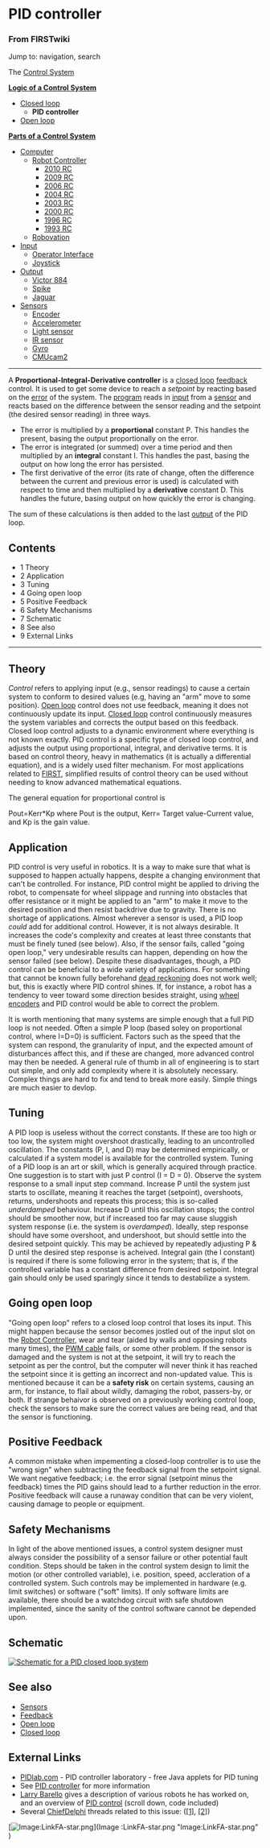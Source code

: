 

# PID controller

### From FIRSTwiki

Jump to: navigation, search

The [Control System](Control_system "Control system" )

**[Logic of a Control System](Logic_of_a_control_system "Logic of a control system" )**

  * [Closed loop](Closed_loop "Closed loop" )
    * **PID controller**
  * [Open loop](Open_loop "Open loop" )

**[Parts of a Control System](Parts_of_a_control_system "Parts of a control system" )**

  * [Computer](Computer "Computer" )
    * [Robot Controller](robot-controller)
      * [2010 RC](Robot_Controller_%282010%29 "Robot Controller \(2010\)" )
      * [2009 RC](Robot_Controller_%282009%29 "Robot Controller \(2009\)" )
      * [2006 RC](Robot_Controller_%282006%29 "Robot Controller \(2006\)" )
      * [2004 RC](Robot_Controller_%282004%29 "Robot Controller \(2004\)" )
      * [2003 RC](Robot_Controller_%282003%29 "Robot Controller \(2003\)" )
      * [2000 RC](Robot_Controller_%282000%29 "Robot Controller \(2000\)" )
      * [1996 RC](/index.php?title=Robot_Controller_%281996%29&action=edit "Robot Controller \(1996\)" )
      * [1993 RC](/index.php?title=Robot_Controller_%281993%29&action=edit "Robot Controller \(1993\)" )
    * [Robovation](robovation)
  * [Input](Input "Input" )
    * [Operator Interface](operator-interface)
    * [Joystick](joystick)
  * [Output](Output "Output" )
    * [Victor 884](victor-884)
    * [Spike](spike-relay)
    * [Jaguar](Jaguar "Jaguar" )
  * [Sensors](sensor)
    * [Encoder](Encoder "Encoder" )
    * [Accelerometer](Accelerometer "Accelerometer" )
    * [Light sensor](/index.php?title=Light_sensor&action=edit "Light sensor" )
    * [IR sensor](IR_sensor "IR sensor" )
    * [Gyro](gyro)
    * [CMUcam2](CMUcam2 "CMUcam2" )  
---  
  
A **Proportional-Integral-Derivative controller** is a [closed
loop](Closed_loop "Closed loop" )
[feedback](/index.php?title=Feedback&action=edit "Feedback" ) control. It is
used to get some device to reach a _setpoint_ by reacting based on the
[error](Error "Error" ) of the system. The
[program](Programming "Programming" ) reads in
[input](Input "Input" ) from a [sensor](Sensor "Sensor"
) and reacts based on the difference between the sensor reading and the
setpoint (the desired sensor reading) in three ways.

  * The error is multiplied by a **proportional** constant P. This handles the present, basing the output proportionally on the error. 
  * The error is integrated (or summed) over a time period and then multiplied by an **integral** constant I. This handles the past, basing the output on how long the error has persisted. 
  * The first derivative of the error (its rate of change, often the difference between the current and previous error is used) is calculated with respect to time and then multiplied by a **derivative** constant D. This handles the future, basing output on how quickly the error is changing. 

The sum of these calculations is then added to the last
[output](Output "Output" ) of the PID loop.

## Contents

  * 1 Theory
  * 2 Application
  * 3 Tuning
  * 4 Going open loop
  * 5 Positive Feedback
  * 6 Safety Mechanisms
  * 7 Schematic
  * 8 See also
  * 9 External Links  
---  
  

## Theory

_Control_ refers to applying input (e.g., sensor readings) to cause a certain
system to conform to desired values (e.g, having an "arm" move to some
position). [Open loop](Open_loop "Open loop" ) control does not use
feedback, meaning it does not continuously update its input. [Closed
loop](Closed_loop "Closed loop" ) control continuously measures the
system variables and corrects the output based on this feedback. Closed loop
control adjusts to a dynamic environment where everything is not known
exactly. PID control is a specific type of closed loop control, and adjusts
the output using proportional, integral, and derivative terms. It is based on
control theory, heavy in mathematics (it is actually a differential equation),
and is a widely used filter mechanism. For most applications related to
[FIRST](first), simplified results of control theory can
be used without needing to know advanced mathematical equations.

The general equation for proportional control is

Pout=Kerr*Kp where Pout is the output, Kerr= Target value-Current value, and
Kp is the gain value.


## Application

PID control is very useful in robotics. It is a way to make sure that what is
supposed to happen actually happens, despite a changing environment that can't
be controlled. For instance, PID control might be applied to driving the
robot, to compensate for wheel slippage and running into obstacles that offer
resistance or it might be applied to an "arm" to make it move to the desired
position and then resist backdrive due to gravity. There is no shortage of
applications. Almost wherever a sensor is used, a PID loop _could_ add for
additional control. However, it is not always desirable. It increases the
code's complexity and creates at least three constants that must be finely
tuned (see below). Also, if the sensor fails, called "going open loop," very
undesirable results can happen, depending on how the sensor failed (see
below). Despite these disadvantages, though, a PID control can be beneficial
to a wide variety of applications. For something that cannot be known fully
beforehand [dead reckoning](Dead_reckoning "Dead reckoning" ) does
not work well; but, this is exactly where PID control shines. If, for
instance, a robot has a tendency to veer toward some direction besides
straight, using [wheel encoders](/index.php?title=Wheel_encoders&action=edit
"Wheel encoders" ) and PID control would be able to correct the problem.

It is worth mentioning that many systems are simple enough that a full PID
loop is not needed. Often a simple P loop (based soley on proportional
control, where I=D=0) is sufficient. Factors such as the speed that the system
can respond, the granularity of input, and the expected amount of disturbances
affect this, and if these are changed, more advanced control may then be
needed. A general rule of thumb in all of engineering is to start out simple,
and only add complexity where it is absolutely necessary. Complex things are
hard to fix and tend to break more easily. Simple things are much easier to
devlop.


## Tuning

A PID loop is useless without the correct constants. If these are too high or
too low, the system might overshoot drastically, leading to an uncontrolled
oscillation. The constants (P, I, and D) may be determined empirically, or
calculated if a system model is available for the controlled system. Tuning of
a PID loop is an art or skill, which is generally acquired through practice.
One suggestion is to start with just P control (I = D = 0). Observe the system
response to a small input step command. Increase P until the system just
starts to oscillate, meaning it reaches the target (setpoint), overshoots,
returns, undershoots and repeats this process; this is so-called _underdamped_
behaviour. Increase D until this oscillation stops; the control should be
smoother now, but if increased too far may cause sluggish system response
(i.e. the system is _overdamped_). Ideally, step response should have some
overshoot, and undershoot, but should settle into the desired setpoint
quickly. This may be achieved by repeatedly adjusting P &amp; D until the
desired step response is acheived. Integral gain (the I constant) is required
if there is some following error in the system; that is, if the controlled
variable has a constant difference from desired setpoint. Integral gain should
only be used sparingly since it tends to destabilize a system.


## Going open loop

"Going open loop" refers to a closed loop control that loses its input. This
might happen because the sensor becomes jostled out of the input slot on the
[Robot Controller](robot-controller), wear and
tear (aided by walls and opposing robots many times), the [PWM
cable](PWM_cable "PWM cable" ) fails, or some other problem. If the
sensor is damaged and the system is not at the setpoint, it will try to reach
the setpoint as per the control, but the computer will never think it has
reached the setpoint since it is getting an incorrect and non-updated value.
This is mentioned because it can be a **safety risk** on certain systems,
causing an arm, for instance, to flail about wildly, damaging the robot,
passers-by, or both. If strange behaivor is observed on a previously working
control loop, check the sensors to make sure the correct values are being
read, and that the sensor is functioning.


## Positive Feedback

A common mistake when impementing a closed-loop controller is to use the
"wrong sign" when subtracting the feedback signal from the setpoint signal. We
want negative feedback; i.e. the error signal (setpoint minus the feedback)
times the PID gains should lead to a further reduction in the error. Positive
feedback will cause a runaway condition that can be very violent, causing
damage to people or equipment.


## Safety Mechanisms

In light of the above mentioned issues, a control system designer must always
consider the possibility of a sensor failure or other potential fault
condition. Steps should be taken in the control system design to limit the
motion (or other controlled variable), i.e. position, speed, accleration of a
controlled system. Such controls may be implemented in hardware (e.g. limit
switches) or software ("soft" limits). If only software limits are available,
there should be a watchdog circuit with safe shutdown implemented, since the
sanity of the control software cannot be depended upon.


## Schematic

[![Schematic for a PID closed loop system](/media/e/ec/Pidclosedloopsystem.JPG
)](Image:Pidclosedloopsystem.JPG "Schematic for a PID closed loop
system" )


## See also

  * [Sensors](Sensors "Sensors" )
  * [Feedback](/index.php?title=Feedback&action=edit "Feedback" )
  * [Open loop](Open_loop "Open loop" )
  * [Closed loop](Closed_loop "Closed loop" )


## External Links

  * [PIDlab.com](http://www.pidlab.com "http://www.pidlab.com" ) \- PID controller laboratory - free Java applets for PID tuning 
  * See [PID controller](http://www.wikipedia.org/wiki/PID_controller "wikipedia:PID_controller" ) for more information 
  * [Larry Barello](/index.php?title=Larry_Barello&action=edit "Larry Barello" ) gives a description of various robots he has worked on, and an overview of [PID control](http://www.barello.net/Papers/Motion_Control/index.htm "http://www.barello.net/Papers/Motion_Control/index.htm" ) (scroll down, code included) 
  * Several [ChiefDelphi](ChiefDelphi "ChiefDelphi" ) threads related to this issue: ([[1]](http://www.chiefdelphi.com/forums/showthread.php?t=24340 "http://www.chiefdelphi.com/forums/showthread.php?t=24340" ), [[2]](http://www.chiefdelphi.com/forums/showthread.php?t=27978 "http://www.chiefdelphi.com/forums/showthread.php?t=27978" )) 

[![Image:LinkFA-star.png](/media/6/60/LinkFA-star.png)](Image
:LinkFA-star.png "Image:LinkFA-star.png" )

